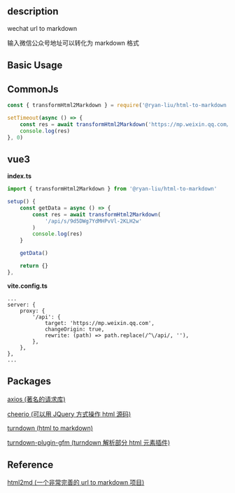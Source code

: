 ## description

wechat url to markdown

输入微信公众号地址可以转化为 markdown 格式

## Basic Usage

## CommonJs

```javascript
const { transformHtml2Markdown } = require('@ryan-liu/html-to-markdown')

setTimeout(async () => {
    const res = await transformHtml2Markdown('https://mp.weixin.qq.com/s/9d5DWg7YdMHPvVl-2KLH2w')
    console.log(res)
}, 0)
```

## vue3
**index.ts**
```javascript
import { transformHtml2Markdown } from '@ryan-liu/html-to-markdown'

setup() {
    const getData = async () => {
        const res = await transformHtml2Markdown(
            '/api/s/9d5DWg7YdMHPvVl-2KLH2w'
        )
        console.log(res)
    }

    getData()

    return {}
},
```

**vite.config.ts**

```
...
server: {
    proxy: {
        '/api': {
            target: 'https://mp.weixin.qq.com',
            changeOrigin: true,
            rewrite: (path) => path.replace(/^\/api/, ''),
        },
    },
},
...
```


## Packages

[axios (著名的请求库)](http://www.axios-js.com/)

[cheerio (可以用 JQuery 方式操作 html 源码)](https://github.com/cheeriojs/cheerio)

[turndown (html to markdown)](https://github.com/mixmark-io/turndown)

[turndown-plugin-gfm (turndown 解析部分 html 元素插件)](https://github.com/mixmark-io/turndown-plugin-gfm)

## Reference

[html2md (一个非常完善的 url to markdown 项目)](https://github.com/helloworld-Co/html2md)